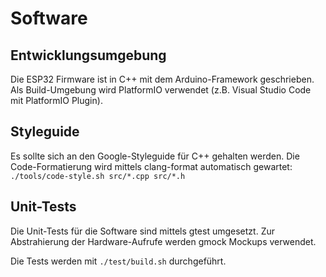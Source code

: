 # Software

## Entwicklungsumgebung 

Die ESP32 Firmware ist in C++ mit dem Arduino-Framework geschrieben.
Als Build-Umgebung wird PlatformIO verwendet
(z.B. Visual Studio Code mit PlatformIO Plugin).

## Styleguide

Es sollte sich an den Google-Styleguide für C++ gehalten werden.
Die Code-Formatierung wird mittels clang-format automatisch gewartet:
`./tools/code-style.sh src/*.cpp src/*.h`

## Unit-Tests

Die Unit-Tests für die Software sind mittels gtest umgesetzt. Zur Abstrahierung
der Hardware-Aufrufe werden gmock Mockups verwendet.

Die Tests werden mit `./test/build.sh` durchgeführt.

